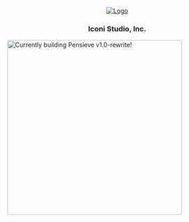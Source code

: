 <!-- PROJECT LOGO -->
<p align="center">
  <a href="https://allen0s.com">
   <img src="https://i.imgur.com/TxkYpYV.png" alt="Logo">
  </a>

  <h3 align="center">Iconi Studio, Inc.</h3>
</p>

<a href="https://apps.allen0s.com/"><img src="./examples/images/rewrite.png" alt="Currently building Pensieve v1.0-rewrite!" width=400 /></a>




